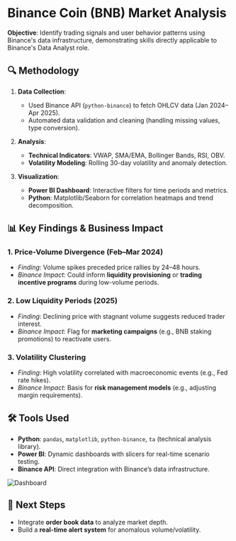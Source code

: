# Binance Coin (BNB) Market Analysis  
**Objective**: Identify trading signals and user behavior patterns using Binance's data infrastructure, demonstrating skills directly applicable to Binance's Data Analyst role.  

## 🔍 Methodology  
1. **Data Collection**:  
   - Used Binance API (`python-binance`) to fetch OHLCV data (Jan 2024–Apr 2025).  
   - Automated data validation and cleaning (handling missing values, type conversion).  

2. **Analysis**:  
   - **Technical Indicators**: VWAP, SMA/EMA, Bollinger Bands, RSI, OBV.  
   - **Volatility Modeling**: Rolling 30-day volatility and anomaly detection.  

3. **Visualization**:  
   - **Power BI Dashboard**: Interactive filters for time periods and metrics.  
   - **Python**: Matplotlib/Seaborn for correlation heatmaps and trend decomposition.  

## 📊 Key Findings & Business Impact  
### **1. Price-Volume Divergence (Feb–Mar 2024)**  
- *Finding*: Volume spikes preceded price rallies by 24–48 hours.  
- *Binance Impact*: Could inform **liquidity provisioning** or **trading incentive programs** during low-volume periods.  

### **2. Low Liquidity Periods (2025)**  
- *Finding*: Declining price with stagnant volume suggests reduced trader interest.  
- *Binance Impact*: Flag for **marketing campaigns** (e.g., BNB staking promotions) to reactivate users.  

### **3. Volatility Clustering**  
- *Finding*: High volatility correlated with macroeconomic events (e.g., Fed rate hikes).  
- *Binance Impact*: Basis for **risk management models** (e.g., adjusting margin requirements).  

## 🛠️ Tools Used  
- **Python**: `pandas`, `matplotlib`, `python-binance`, `ta` (technical analysis library).  
- **Power BI**: Dynamic dashboards with slicers for real-time scenario testing.  
- **Binance API**: Direct integration with Binance’s data infrastructure.  

![Dashboard](data/processed/dashboard_preview.png)  

## 🔮 Next Steps  
- Integrate **order book data** to analyze market depth.  
- Build a **real-time alert system** for anomalous volume/volatility.  
